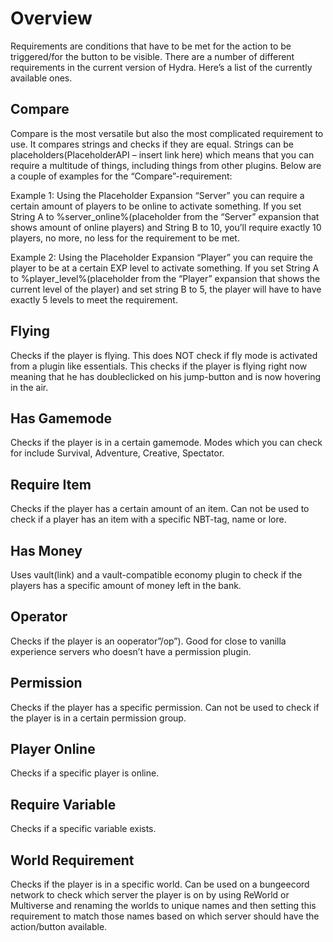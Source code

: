# Overview


Requirements are conditions that have to be met for the action to be triggered/for the button to be visible. There are a number of different requirements in the current version of Hydra. Here’s a list of the currently available ones.

## Compare


Compare is the most versatile but also the most complicated requirement to use. It compares strings and checks if they are equal. Strings can be placeholders(PlaceholderAPI – insert link here) which means that you can require a multitude of things, including things from other plugins. Below are a couple of examples for the “Compare”-requirement:

Example 1: Using the Placeholder Expansion “Server” you can require a certain amount of players to be online to activate something. If you set String A to %server_online%(placeholder from the “Server” expansion that shows amount of online players) and String B to 10, you’ll require exactly 10 players, no more, no less for the requirement to be met.

Example 2: Using the Placeholder Expansion “Player” you can require the player to be at a certain EXP level to activate something. If you set String A to %player_level%(placeholder from the “Player” expansion that shows the current level of the player) and set string B to 5, the player will have to have exactly 5 levels to meet the requirement.

## Flying


Checks if the player is flying. This does NOT check if fly mode is activated from a plugin like essentials. This checks if the player is flying right now meaning that he has doubleclicked on his jump-button and is now hovering in the air.

## Has Gamemode


Checks if the player is in a certain gamemode. Modes which you can check for include Survival, Adventure, Creative, Spectator.

## Require Item


Checks if the player has a certain amount of an item. Can not be used to check if a player has an item with a specific NBT-tag, name or lore.

## Has Money


Uses vault(link) and a vault-compatible economy plugin to check if the players has a specific amount of money left in the bank. 

## Operator


Checks if the player is an ooperator”/op”). Good for close to vanilla experience servers who doesn’t have a permission plugin. 

## Permission


Checks if the player has a specific permission. Can not be used to check if the player is in a certain permission group. 

## Player Online


Checks if a specific player is online.

## Require Variable


Checks if a specific variable exists. 

## World Requirement


Checks if the player is in a specific world. Can be used on a bungeecord network to check which server the player is on by using ReWorld or Multiverse and renaming the worlds to unique names and then setting this requirement to match those names based on which server should have the action/button available. 
